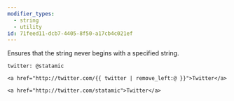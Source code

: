 ```yaml
---
modifier_types:
  - string
  - utility
id: 71feed11-dcb7-4405-8f50-a17cb4c021ef
---
```

Ensures that the string never begins with a specified string.

```.language-yaml
twitter: @statamic
```

```
<a href="http://twitter.com/{{ twitter | remove_left:@ }}">Twitter</a>
```

```.language-output
<a href="http://twitter.com/statamic">Twitter</a>
```
